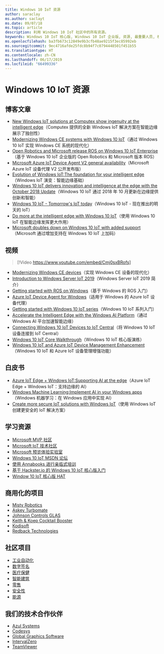 ```yaml
---
title: Windows 10 IoT 资源
author: saraclay
ms.author: saclayt
ms.date: 09/07/18
ms.topic: article
description: 利用 Windows 10 IoT 社区中的所有资源。
keywords: Windows 10 IoT 核心版, Windows 10 IoT 企业版, 资源, 最重要人员, 视频, 博客文章
ms.openlocfilehash: ba3fb673c12849e9b3cfb48ae9215f3ec85992eb
ms.sourcegitcommit: 9ec4716afde25fdc8b94f7c0794448501f451b55
ms.translationtype: HT
ms.contentlocale: zh-CN
ms.lasthandoff: 06/17/2019
ms.locfileid: "66499336"
---
```

# <a name="windows-10-iot-resources"></a>Windows 10 IoT 资源

## <a name="blog-posts"></a>博客文章

* [New Windows IoT solutions at Computex show ingenuity at the intelligent edge](https://blogs.windows.com/windowsexperience/2019/05/28/new-windows-iot-solutions-at-computex-show-ingenuity-at-the-intelligent-edge/#U3yYXu1rq054ljuk.97)（Computex 提供的全新 Windows IoT 解决方案在智能边缘展示了独创性）
* [Modernizing Windows CE systems with Windows 10 IoT](https://blogs.windows.com/buildingapps/2019/05/07/modernizing-windows-ce-systems-with-windows-10-iot/#oHzjguRIlWV0ryo6.97)（通过 Windows 10 IoT 实现 Windows CE 系统的现代化）
* [Open Robotics and Microsoft release ROS on Windows 10 IoT Enterprise](https://blogs.windows.com/buildingapps/2019/05/07/open-robotics-and-microsoft-release-ros-on-windows-10-iot-enterprise/#Y86A6YUJELKDoRJJ.97)（基于 Windows 10 IoT 企业版的 Open Robotics 和 Microsoft 版本 ROS）
* [Microsoft Azure IoT Device Agent V2 general availability](https://blogs.windows.com/buildingapps/2019/05/07/microsoft-azure-iot-device-agent-v2-general-availability/#BwOSxBSymeJqU34K.97)（Microsoft Azure IoT 设备代理 V2 公开发布版）
* [Evolution of Windows IoT:The foundation for your intelligent edge](https://blogs.windows.com/windowsexperience/2019/04/03/evolution-of-windows-iot-the-foundation-for-your-intelligent-edge/)（Windows IoT 演变：智能边缘基础）
* [Windows 10 IoT delivers innovation and intelligence at the edge with the October 2018 Update](https://blogs.windows.com/windowsexperience/2018/10/04/windows-10-iot-delivers-innovation-and-intelligence-at-the-edge-with-the-october-2018-update/#9g9hmmO2AdUB1C6F.97)（Windows 10 IoT 通过 2018 年 10 月更新在边缘提供创新和智能） 
* [Windows 10 IoT - Tomorrow's IoT today](https://blogs.windows.com/windowsexperience/2018/06/05/windows-10-iot-tomorrows-iot-today/#wl3TcsFseJ6XROUZ.97)（Windows 10 IoT - 现在推出的明天的 IoT）
* [Do more at the intelligent edge with Windows 10 IoT](https://blogs.windows.com/windowsexperience/2018/05/07/do-more-at-the-intelligent-edge-with-windows-10-iot/#uDVaAtoBvz7BGrTf.97)（使用 Windows 10 IoT 在智能边缘发挥更大作用）
* [Microsoft doubles down on Windows 10 IoT with added support](https://blogs.windows.com/windowsexperience/2018/02/27/microsoft-doubles-down-on-windows-10-iot-with-added-support/#DJaDiKX0bYJ1JDHD.97)（Microsoft 通过增加支持在 Windows 10 IoT 上加码）

## <a name="videos"></a>视频

>[!Video https://www.youtube.com/embed/Cmj0sxBRofs]
* [Modernizing Windows CE devices](https://www.youtube.com/watch?time_continue=1&v=5iUZkZmgmJA)（实现 Windows CE 设备的现代化）
* [Introduction to Windows Server IoT 2019](https://channel9.msdn.com/Shows/Internet-of-Things-Show/Introduction-to-Windows-Server-IoT-2019)（Windows Server IoT 2019 简介）
* [Getting started with ROS on Windows](https://www.youtube.com/watch?v=nZSjwMLi3jQ)（基于 Windows 的 ROS 入门）
* [Azure IoT Device Agent for Windows](https://www.youtube.com/watch?v=DZn6diOn7uI)（适用于 Windows 的 Azure IoT 设备代理）
* [Getting started with Windows 10 IoT series](https://www.youtube.com/watch?v=A-kazyOiBvs&t)（Windows 10 IoT 系列入门）
* [Accelerate the Intelligent Edge with the Windows AI Platform](https://www.youtube.com/watch?v=7bFAg6w4J00)（通过 Windows AI 平台加速智能边缘）
* [Connecting Windows 10 IoT Devices to IoT Central](https://channel9.msdn.com/Shows/Internet-of-Things-Show/Connecting-Windows-IoT-Devices-To-IoT-Central)（将 Windows 10 IoT 设备连接到 IoT Central）
* [Windows 10 IoT Core Walkthrough](https://channel9.msdn.com/Blogs/Seth-Juarez/Windows-IoT-Core-Walkthrough?term=windows%20iot%20core)（Windows 10 IoT 核心版演练）
* [Windows 10 IoT and Azure IoT Device Management Enhancement](https://channel9.msdn.com/Shows/Azure-Friday/Windows-10-IoT-and-Azure-IoT-Device-Management-Enhancements?term=windows%20iot%20core)（Windows 10 IoT 和 Azure IoT 设备管理增强功能）

## <a name="whitepapers"></a>白皮书
* [Azure IoT Edge + Windows IoT:Supporting AI at the edge](https://aka.ms/IoT-Edge-WP)（Azure IoT Edge + Windows IoT：支持边缘的 AI）
* [Windows Machine Learning:Implement AI in your Windows apps](https://aka.ms/Windows-ML-WP)（Windows 机器学习：在 Windows 应用中实现 AI）
* [Create more secure IoT solutions with Windows IoT](https://aka.ms/secure-windowsiot)（使用 Windows IoT 创建更安全的 IoT 解决方案）

## <a name="learning-resources"></a>学习资源

* [Microsoft MVP 社区](https://mvp.microsoft.com/)
* [Microsoft IoT 技术社区](https://techcommunity.microsoft.com/t5/Internet-of-Things-IoT/ct-p/IoT)
* [Microsoft 预览体验实验室](https://www.microsoftiotinsiderlabs.com/)
* [Windows 10 IoT MSDN 论坛](https://social.msdn.microsoft.com/forums/en-US/home?forum=WindowsIoT)
* [使用 Annabooks 进行亲临式培训](http://www.annabooks.com/training.html)
* [基于 Hackster.io 的 Windows 10 IoT 核心版入门](http://www.hackster.io/KiwiBryn)
* [Window 10 IoT 核心版 HAT](https://www.turta.io/iothat)

## <a name="commercialized-projects"></a>商用化的项目

* [Misty Robotics](https://customers.microsoft.com/en-us/story/misty-robotics)
* [Askey Turbomate](https://customers.microsoft.com/en-us/story/askey)
* [Johnson Controls GLAS](https://customers.microsoft.com/en-us/story/johnson-controls)
* [Keith & Koep Cocktail Booster](https://customers.microsoft.com/de-de/story/keith-koep)
* [Kodisoft](https://customers.microsoft.com/en-us/story/kodisoft)
* [Redback Technologies](https://customers.microsoft.com/en-us/story/redback-technologies)


## <a name="community-projects"></a>社区项目

* [工业自动化](https://www.hackster.io/projects/tags/industrial+automation+win10)
* [数字签名](https://www.hackster.io/projects/tags/digital+signage+win10)
* [医疗保健](https://www.hackster.io/projects/tags/healthcare+win10)
* [智能建筑](https://www.hackster.io/projects/tags/smart+building+win10)
* [零售](https://www.hackster.io/projects/tags/retail+win10)
* [安全性](https://www.hackster.io/projects/tags/security+win10)
* [能源](https://www.hackster.io/projects/tags/energy+win10)

## <a name="our-technology-partners"></a>我们的技术合作伙伴

* [Azul Systems](https://www.azul.com/)
* [Codesys](https://de.codesys.com/)
* [Global Graphics Software](https://www.globalgraphics.com/)
* [IntervalZero](https://www.intervalzero.com/)
* [TeamViewer](https://www.teamviewer.us/)




 



